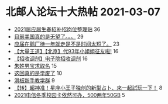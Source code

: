 # 北邮人论坛十大热帖 2021-03-07

- [2021届应届生春招补招岗位整理贴](https://bbs.byr.cn/article/Job/2126554) 36
- [目前美国真的是无望了。。。](https://bbs.byr.cn/article/GoAbroad/374911) 29
- [应届在鹅厂待一年就走是不是时间太短了。](https://bbs.byr.cn/article/WorkLife/1162829) 23
- [【大量王道】【北京】代93年小姐姐征友啦!](https://bbs.byr.cn/article/Friends/1987609) 16
- [【招收调剂】电子院招收调剂](https://bbs.byr.cn/article/AimGraduate/1202502) 16
- [朱姓男宝求取名](https://bbs.byr.cn/article/Talking/6260451) 15
- [这回真的是学废了](https://bbs.byr.cn/article/Picture/3282698) 10
- [滑板新手教学群](https://bbs.byr.cn/article/Sk8/42269) 9
- [【转】超神准！星座小王子独创的新型占卜、來一起試玩一下！](https://bbs.byr.cn/article/Constellations/326533) 8
- [2021电信冬季校园卡依然可办，500两年50GB](https://bbs.byr.cn/article/AimBUPT/106630) 5


